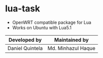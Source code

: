 # lua-task

* OpenWRT compatible package for Lua
* Works on Ubuntu with Lua5.1

| Developed by | Maintained by |
|---|---|
| Daniel Quintela | Md. Minhazul Haque |

